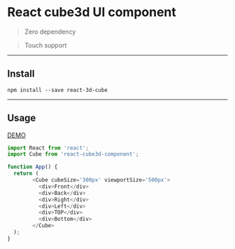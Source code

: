 #  React cube3d UI component

> Zero dependency

> Touch support
____________________________________________________
 
## Install
```
npm install --save react-3d-cube
```

____________________________________________________
## Usage

[DEMO](https://sakalx.github.io/react-cube-3d/)

```javascript
import React from 'react';
import Cube from 'react-cube3d-component';

function App() {
  return (
        <Cube cubeSize='300px' viewportSize='500px'>
          <div>Front</div>
          <div>Back</div>
          <div>Right</div>
          <div>Left</div>
          <div>TOP</div>
          <div>Bottom</div>
        </Cube>
  );
}
```